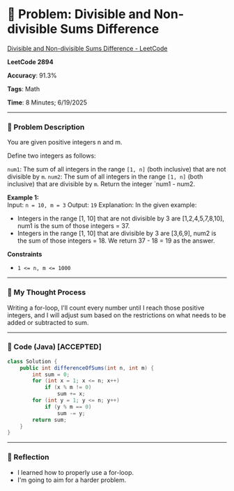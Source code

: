 # 🧮 Problem: Divisible and Non-divisible Sums Difference

[Divisible and Non-divisible Sums Difference - LeetCode](https://leetcode.com/problems/divisible-and-non-divisible-sums-difference/)

**LeetCode 2894**

**Accuracy**: 91.3%

**Tags**: Math

**Time**: 8 Minutes; 6/19/2025

---

### 🔗 Problem Description

You are given positive integers n and m.

Define two integers as follows:

`num1`: The sum of all integers in the range `[1, n]` (both inclusive) that are not divisible by `m`.
`num2`: The sum of all integers in the range `[1, n]` (both inclusive) that are divisible by `m`.
Return the integer `num1 - num2.

**Example 1:**  
Input: `n = 10, m = 3`
Output: `19`
Explanation: In the given example:
- Integers in the range [1, 10] that are not divisible by 3 are [1,2,4,5,7,8,10], num1 is the sum of those integers = 37.
- Integers in the range [1, 10] that are divisible by 3 are [3,6,9], num2 is the sum of those integers = 18.
We return 37 - 18 = 19 as the answer.

**Constraints**
- `1 <= n, m <= 1000`

---

### 🧠 My Thought Process

Writing a for-loop, I'll count every number until I reach those positive integers, and I will adjust sum based on the restrictions on what needs to be added or subtracted to sum.

---

### 🧪 Code (Java) [ACCEPTED]

```java
class Solution {
    public int differenceOfSums(int n, int m) {
        int sum = 0;
        for (int x = 1; x <= n; x++)
            if (x % m != 0)
                sum += x;
        for (int y = 1; y <= n; y++)
            if (y % m == 0)
                sum -= y;
        return sum;
    }
}
```

--- 

### 🧠 Reflection
- I learned how to properly use a for-loop.
- I'm going to aim for a harder problem.


